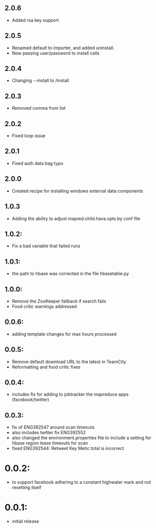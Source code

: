 ## 2.0.6
* Added rsa key support

## 2.0.5
* Renamed default to importer, and added uninstall.
* Now passing user/password to install calls

## 2.0.4
* Changing --install to /install

## 2.0.3
* Removed comma from list

## 2.0.2
* Fixed loop issue

## 2.0.1
* Fixed auth data bag typo

## 2.0.0
* Created recipe for installing windows external data components

## 1.0.3
* Adding the ability to adjust mapred.child.hava.opts by conf file

## 1.0.2:
* Fix a bad variable that failed runs

## 1.0.1:
* the path to hbase was corrected in the file hbasetable.py

## 1.0.0:
* Remove the ZooKeeper fallback if search fails
* Food critic warnings addressed

## 0.0.6:
*  adding template changes for max hours processed

## 0.0.5:
* Remove default download URL to the latest in TeamCity
* Reformatting and food critic fixes

## 0.0.4:
* includes fix for adding to jobtracker the mapreduce apps (facebook/twitter)

## 0.0.3:
* fix of ENG392547 around scan timeouts
* also includes twitter fix ENG392552
* also changed the environment.properties file to include a setting for hbase region lease timeouts for scan
* fixed ENG392544:  Retweet Key Metic total is incorrect

# 0.0.2:
* to support facebook adhering to a constant highwater mark and not resetting itself

# 0.0.1:
* initial release
